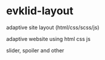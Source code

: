 # evklid-layout
adaptive site layout (html/css/scss/js)

adaptive website using html css js

slider, spoiler and other
